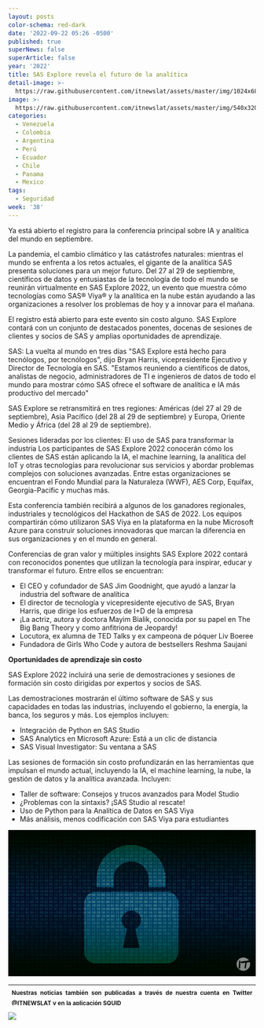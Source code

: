 ```yaml
---
layout: posts
color-schema: red-dark
date: '2022-09-22 05:26 -0500'
published: true
superNews: false
superArticle: false
year: '2022'
title: SAS Explore revela el futuro de la analítica
detail-image: >-
  https://raw.githubusercontent.com/itnewslat/assets/master/img/1024x680/candado-g.jpg
image: >-
  https://raw.githubusercontent.com/itnewslat/assets/master/img/540x320/candado-p.jpg
categories:
  - Venezuela
  - Colombia
  - Argentina
  - Perú
  - Ecuador
  - Chile
  - Panama
  - Mexico
tags:
  - Seguridad
week: '38'
---
```

Ya está abierto el registro para la conferencia principal sobre IA y analítica del mundo en septiembre.
 
La pandemia, el cambio climático y las catástrofes naturales: mientras el mundo se enfrenta a los retos actuales, el gigante de la analítica SAS presenta soluciones para un mejor futuro. Del 27 al 29 de septiembre, científicos de datos y entusiastas de la tecnología de todo el mundo se reunirán virtualmente en SAS Explore 2022, un evento que muestra cómo tecnologías como SAS® Viya® y la analítica en la nube están ayudando a las organizaciones a resolver los problemas de hoy y a innovar para el mañana.
 
El registro está abierto para este evento sin costo alguno. SAS Explore contará con un conjunto de destacados ponentes, docenas de sesiones de clientes y socios de SAS y amplias oportunidades de aprendizaje. 
 
SAS: La vuelta al mundo en tres días
"SAS Explore está hecho para tecnólogos, por tecnólogos", dijo Bryan Harris, vicepresidente Ejecutivo y Director de Tecnología en SAS. "Estamos reuniendo a científicos de datos, analistas de negocio, administradores de TI e ingenieros de datos de todo el mundo para mostrar cómo SAS ofrece el software de analítica e IA más productivo del mercado"
 
SAS Explore se retransmitirá en tres regiones: Américas (del 27 al 29 de septiembre), Asia Pacífico (del 28 al 29 de septiembre) y Europa, Oriente Medio y África (del 28 al 29 de septiembre).
 
Sesiones lideradas por los clientes: El uso de SAS para transformar la industria
Los participantes de SAS Explore 2022 conocerán cómo los clientes de SAS están aplicando la IA, el machine learning, la analítica del IoT y otras tecnologías para revolucionar sus servicios y abordar problemas complejos con soluciones avanzadas. Entre estas organizaciones se encuentran el Fondo Mundial para la Naturaleza (WWF), AES Corp, Equifax, Georgia-Pacific y muchas más.
 
Esta conferencia también recibirá a algunos de los ganadores regionales, industriales y tecnológicos del Hackathon de SAS de 2022. Los equipos compartirán cómo utilizaron SAS Viya en la plataforma en la nube Microsoft Azure para construir soluciones innovadoras que marcan la diferencia en sus organizaciones y en el mundo en general.
 
 
Conferencias de gran valor y múltiples insights
SAS Explore 2022 contará con reconocidos ponentes que utilizan la tecnología para inspirar, educar y transformar el futuro. Entre ellos se encuentran:
- El CEO y cofundador de SAS Jim Goodnight, que ayudó a lanzar la industria del software de analítica
- El director de tecnología y vicepresidente ejecutivo de SAS, Bryan Harris, que dirige los esfuerzos de I+D de la empresa 
- ¡La actriz, autora y doctora Mayim Bialik, conocida por su papel en The Big Bang Theory y como anfitriona de Jeopardy!
-  Locutora, ex alumna de TED Talks y ex campeona de póquer Liv Boeree
-  Fundadora de Girls Who Code y autora de bestsellers Reshma Saujani

 
**Oportunidades de aprendizaje sin costo**

SAS Explore 2022 incluirá una serie de demostraciones y sesiones de formación sin costo dirigidas por expertos y socios de SAS. 
 
Las demostraciones mostrarán el último software de SAS y sus capacidades en todas las industrias, incluyendo el gobierno, la energía, la banca, los seguros y más. Los ejemplos incluyen:
- Integración de Python en SAS Studio
- SAS Analytics en Microsoft Azure: Está a un clic de distancia
- SAS Visual Investigator: Su ventana a SAS


 
Las sesiones de formación sin costo profundizarán en las herramientas que impulsan el mundo actual, incluyendo la IA, el machine learning, la nube, la gestión de datos y la analítica avanzada. Incluyen:
- Taller de software: Consejos y trucos avanzados para Model Studio
- ¿Problemas con la sintaxis? ¡SAS Studio al rescate!
- Uso de Python para la Analítica de Datos en SAS Viya
-  Más análisis, menos codificación con SAS Viya para estudiantes


![](https://raw.githubusercontent.com/itnewslat/assets/master/img/540x320/candado-p.jpg)

<table style="height: 42px;" width="569">
<tbody>
<tr>
<td style="text-align: justify;"><sub><strong>Nuestras noticias también son publicadas a través de nuestra cuenta en Twitter <a href="https://twitter.com/itnewslat?lang=es">@ITNEWSLAT</a> y en la aplicación <a href="https://squidapp.co/en/">SQUID</a></strong></sub></td>
</tr>
</tbody>
</table>

<img src="https://tracker.metricool.com/c3po.jpg?hash=56f88a41e39ab42c063cc51676587a04"/>


